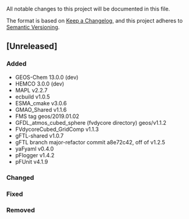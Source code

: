 All notable changes to this project will be documented in this file.

The format is based on [Keep a Changelog](https://keepachangelog.com/en/1.0.0/),
and this project adheres to [Semantic Versioning](https://semver.org/spec/v2.0.0.html).

## [Unreleased]

### Added

- GEOS-Chem 13.0.0 (dev)
- HEMCO 3.0.0 (dev)
- MAPL v2.2.7
- ecbuild v1.0.5
- ESMA_cmake v3.0.6
- GMAO_Shared v1.1.6
- FMS tag geos/2019.01.02
- GFDL_atmos_cubed_sphere (fvdycore directory) geos/v1.1.2
- FVdycoreCubed_GridComp v1.1.3
- gFTL-shared v1.0.7
- gFTL branch major-refactor commit a8e72c42, off of v1.2.5
- yaFyaml v0.4.0
- pFlogger v1.4.2
- pFUnit v4.1.9

### Changed

### Fixed

### Removed

